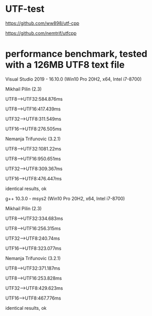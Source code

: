 # UTF-test
https://github.com/ww898/utf-cpp

https://github.com/nemtrif/utfcpp

# performance benchmark, tested with a 126MB UTF8 text file

Visual Studio 2019 - 16.10.0 (Win10 Pro 20H2, x64, Intel i7-8700)

Mikhail Pilin (2.3)

UTF8-->UTF32:584.876ms

UTF8-->UTF16:417.439ms

UTF32-->UTF8:311.549ms

UTF16-->UTF8:276.505ms

Nemanja Trifunovic (3.2.1)

UTF8-->UTF32:1081.22ms

UTF8-->UTF16:950.651ms

UTF32-->UTF8:309.367ms

UTF16-->UTF8:476.447ms

identical results, ok


g++ 10.3.0 - msys2 (Win10 Pro 20H2, x64, Intel i7-8700)

Mikhail Pilin (2.3)

UTF8-->UTF32:334.683ms

UTF8-->UTF16:256.315ms

UTF32-->UTF8:240.74ms

UTF16-->UTF8:323.077ms

Nemanja Trifunovic (3.2.1)

UTF8-->UTF32:371.187ms

UTF8-->UTF16:253.828ms

UTF32-->UTF8:429.623ms

UTF16-->UTF8:467.776ms

identical results, ok
